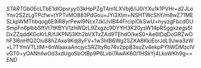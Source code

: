 $START$Gb0EcLTbE1dlOpsryy03kHpPZgT4m1LXVbj6/iJ0iYXu1k1PVHr+d2JLoYnv2S2zLgTPcfw+tYPTvMO883PdGou+JYi3Xtm+NSHTWcShY/m8wZ71MESLkpWMThbqog6E9iR8yrPewI9Ncx7JklJvIB44FrcipiOkSwU+hyyzgFbcdGUSmpFn6plbbSftVt7tKBYV1zhWQrL9Zxgzc9DYYH3K20ysW14pRSggxzegs5lDxZZqddKGcKrLR/fJKPN53Kh2bVXTxZAd9TEhdO/keS0+Ae6IDqDoGRZwOhF3l6nHfQZOiv88hZAxo9Kdj8yFV+fw3htB6Wg2SZKA8KkiEorJdL9Jwa3zW+L7TYmVTLtIM+6nWaaxaAncjycSRZItyRo74v2ppB3suZv4ekpPYhWDMzclVvGT0+yOANhilwOd3xdUgoSbOtBp9P6Lvbi7AwAK60/1HSkYj4LkoWKh9g==$END$